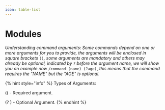 ```yaml
---
icon: table-list
---
```


# Modules

_Understanding command arguments: Some commands depend on one or more arguments for you to provide, the arguments will be enclosed in square brackets_ `()`_, some arguments are mandatory and others may already be optional, indicated by `?` before the argument name, we will show you an example now_ `/command (name) (?age)`, _this means that the command requires the "NAME" but the "AGE" is optional._





{% hint style="info" %}
Types of Arguments:

() - Required argument.

(? ) - Optional Argument.
{% endhint %}
